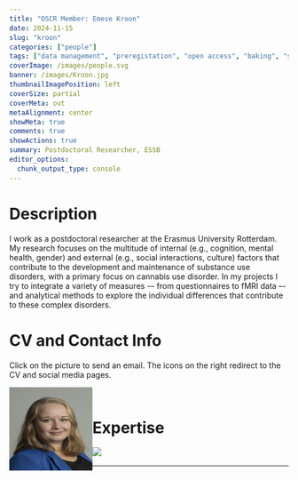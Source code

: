 ```yaml
---
title: "OSCR Member: Emese Kroon"
date: 2024-11-15
slug: "kroon"
categories: ["people"]
tags: ["data management", "preregistation", "open access", "baking", "school-essb"] # top 3 categories + unique + school
coverImage: /images/people.svg
banner: /images/Kroon.jpg
thumbnailImagePosition: left
coverSize: partial
coverMeta: out
metaAlignment: center
showMeta: true
comments: true
showActions: true
summary: Postdoctoral Researcher, ESSB
editor_options: 
  chunk_output_type: console
---
```




# Description

I work as a postdoctoral researcher at the Erasmus University Rotterdam. My research focuses on the multitude of internal (e.g., cognition, mental health, gender) and external (e.g., social interactions, culture) factors that contribute to the development and maintenance of substance use disorders, with a primary focus on cannabis use disorder. In my projects I try to integrate a variety of measures -– from questionnaires to fMRI data –- and analytical methods to explore the individual differences that contribute to these complex disorders.

# CV and Contact Info

Click on the picture to send an email. The icons on the right redirect to the CV and social media pages.

<!-- EMAIL -->
<p>
  <a href="mailto:kroon@essb.eur.nl">
  <img border="0" alt="Emese Kroon" src="/images/Kroon.jpg" width="150" height="150" align="left">
  </a>
</p>

<!-- CV -->
<p align="center">
  <a href="https://emesekroon.nl/CV/" class="fa fa-file fa-2x" style="color:#00B969;">
  </a>
</p>

<!-- RESEARCHGATE -->
<p align="center">
  <a href="https://www.researchgate.net/profile/Emese-Kroon" class="ai ai-researchgate fa-2x" style="color:#000000;">
  </a>
</p>

<!-- GOOGLE SCHOLAR -->
<p align="center">
  <a href="https://scholar.google.nl/citations?user=G4m5gtUAAAAJ&hl=en" class="ai ai-google-scholar fa-2x" style="color:#000000;">
  </a>
</p>

<BR>

# Expertise

<img src="{{< blogdown/postref >}}index_files/figure-html/radarPlot-1.png" width="576" />

***


